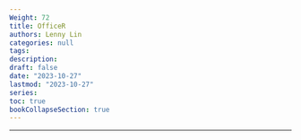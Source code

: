 ```yaml
---
Weight: 72
title: OfficeR
authors: Lenny Lin
categories: null
tags: 
description: 
draft: false
date: "2023-10-27"
lastmod: "2023-10-27"
series:
toc: true
bookCollapseSection: true
---
```



<!--more-->

---


